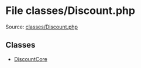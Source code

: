 File classes/Discount.php
=========

Source: [classes/Discount.php](https://github.com/PrestaShop/PrestaShop/blob/1.6.0.2/classes/Discount.php)


Classes
-------

* [DiscountCore](class.DiscountCore.md)

